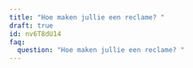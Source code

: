 ```yaml
---
title: "Hoe maken jullie een reclame? "
draft: true
id: nv6T8dU14
faq:
  question: "Hoe maken jullie een reclame? "
---
```


